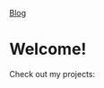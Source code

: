 [Blog](https://github.enim.ga/blog)

# Welcome!

Check out my projects:



<div data="https://github.com/AnonyMouse-Box" class="github-pinner"></div>
<script src="d29mk5socxaj4o.cloudfront.net/GitHubPinner.js"></script>
